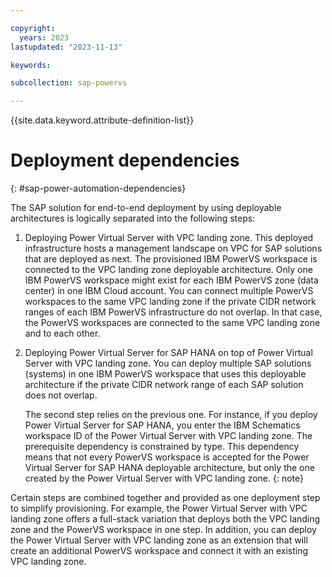 ```yaml
---

copyright:
  years: 2023
lastupdated: "2023-11-13"

keywords:

subcollection: sap-powervs

---
```


{{site.data.keyword.attribute-definition-list}}

# Deployment dependencies
{: #sap-power-automation-dependencies}

The SAP solution for end-to-end deployment by using deployable architectures is logically separated into the following steps:

1. Deploying Power Virtual Server with VPC landing zone. This deployed infrastructure hosts a management landscape on VPC for SAP solutions that are deployed as next. The provisioned IBM PowerVS workspace is connected to the VPC landing zone deployable architecture. Only one IBM PowerVS workspace might exist for each IBM PowerVS zone (data center) in one IBM Cloud account. You can connect multiple PowerVS workspaces to the same VPC landing zone if the private CIDR network ranges of each IBM PowerVS infrastructure do not overlap. In that case, the PowerVS workspaces are connected to the same VPC landing zone and to each other.
2. Deploying Power Virtual Server for SAP HANA on top of Power Virtual Server with VPC landing zone. You can deploy multiple SAP solutions (systems) in one IBM PowerVS workspace that uses this deployable architecture if the private CIDR network range of each SAP solution does not overlap.

    The second step relies on the previous one. For instance, if you deploy Power Virtual Server for SAP HANA, you enter the IBM Schematics workspace ID of the Power Virtual Server with VPC landing zone. The prerequisite dependency is constrained by type. This dependency means that not every PowerVS workspace is accepted for the Power Virtual Server for SAP HANA deployable architecture, but only the one created by the Power Virtual Server with VPC landing zone.
    {: note}

Certain steps are combined together and provided as one deployment step to simplify provisioning. For example, the Power Virtual Server with VPC landing zone offers a full-stack variation that deploys both the VPC landing zone and the PowerVS workspace in one step. In addition, you can deploy the Power Virtual Server with VPC landing zone as an extension that will create an additional PowerVS workspace and connect it with an existing VPC landing zone.
